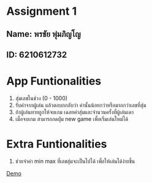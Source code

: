 # Assignment 1

## Name: พรชัย พุ่มภิญโญ
## ID:  6210612732

# App Funtionalities
1. สุ่มเลขในช่วง (0 - 1000)
2. รับค่าจากผู้เล่น แล้วตอบกกลับว่า ค่านั้นน้อยกว่าหรือมากกว่าเลขที่สุ่ม
3. ถ้าผู้เล่นทายถูกให้จบเกม เฉลยค่าสุ่มและจำนวนครั้งที่ผู้เล่นเดา
4. เมื่อจบเกม สามารถกดปุ่ม new game เพื่อเริ่มเล่นใหม่ได้

# Extra Funtionalities
1. ช่วยจำค่า min max ที่เลขสุ่มจะเป็นไปได้ เพื่อให้เล่นได้ง่ายขึ้น 

[Demo](www.youtube.com)
